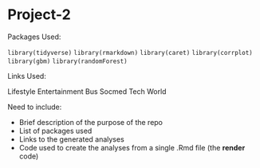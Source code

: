 # Project-2

Packages Used:

`library(tidyverse)`
`library(rmarkdown)`
`library(caret)`
`library(corrplot)`
`library(gbm)`
`library(randomForest)`

Links Used:

Lifestyle
Entertainment
Bus
Socmed
Tech
World

Need to include:
  - Brief description of the purpose of the repo
  - List of packages used
  - Links to the generated analyses
  - Code used to create the analyses from a single .Rmd file (the **render** code)

